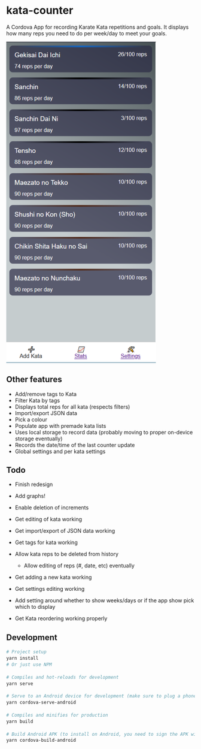 # kata-counter

A Cordova App for recording Karate Kata repetitions and goals. It displays how many reps you need to do per week/day to meet your goals.

<img src="./screenshot.png" width="400px" alt="Screenshot of app">

## Other features

- Add/remove tags to Kata
- Filter Kata by tags
- Displays total reps for all kata (respects filters)
- Import/export JSON data
- Pick a colour
- Populate app with premade kata lists
- Uses local storage to record data (probably moving to proper on-device storage eventually)
- Records the date/time of the last counter update
- Global settings and per kata settings

## Todo

- Finish redesign
- Add graphs!
- Enable deletion of increments

- Get editing of kata working
- Get import/export of JSON data working
- Get tags for kata working
- Allow kata reps to be deleted from history
  - Allow editing of reps (#, date, etc) eventually
- Get adding a new kata working
- Get settings editing working
- Add setting around whether to show weeks/days or if the app show pick which to display
- Get Kata reordering working properly

## Development

```bash
# Project setup
yarn install
# Or just use NPM

# Compiles and hot-reloads for development
yarn serve

# Serve to an Android device for development (make sure to plug a phone in)
yarn cordova-serve-android

# Compiles and minifies for production
yarn build

# Build Android APK (to install on Android, you need to sign the APK with Android Studio)
yarn cordova-build-android
```
